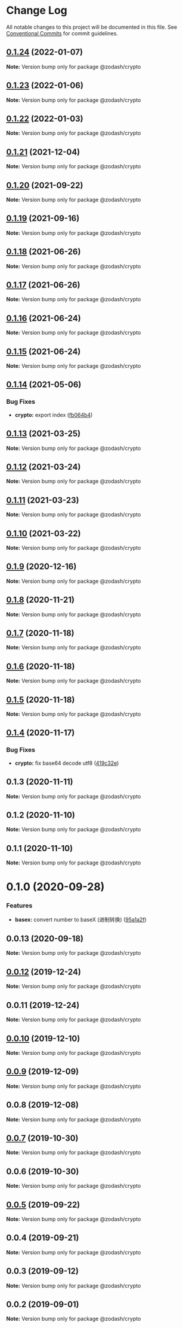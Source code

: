# Change Log

All notable changes to this project will be documented in this file.
See [Conventional Commits](https://conventionalcommits.org) for commit guidelines.

## [0.1.24](https://github.com/zcorky/zodash/compare/@zodash/crypto@0.1.23...@zodash/crypto@0.1.24) (2022-01-07)

**Note:** Version bump only for package @zodash/crypto





## [0.1.23](https://github.com/zcorky/zodash/compare/@zodash/crypto@0.1.22...@zodash/crypto@0.1.23) (2022-01-06)

**Note:** Version bump only for package @zodash/crypto





## [0.1.22](https://github.com/zcorky/zodash/compare/@zodash/crypto@0.1.21...@zodash/crypto@0.1.22) (2022-01-03)

**Note:** Version bump only for package @zodash/crypto





## [0.1.21](https://github.com/zcorky/zodash/compare/@zodash/crypto@0.1.20...@zodash/crypto@0.1.21) (2021-12-04)

**Note:** Version bump only for package @zodash/crypto





## [0.1.20](https://github.com/zcorky/zodash/compare/@zodash/crypto@0.1.19...@zodash/crypto@0.1.20) (2021-09-22)

**Note:** Version bump only for package @zodash/crypto





## [0.1.19](https://github.com/zcorky/zodash/compare/@zodash/crypto@0.1.18...@zodash/crypto@0.1.19) (2021-09-16)

**Note:** Version bump only for package @zodash/crypto





## [0.1.18](https://github.com/zcorky/zodash/compare/@zodash/crypto@0.1.17...@zodash/crypto@0.1.18) (2021-06-26)

**Note:** Version bump only for package @zodash/crypto





## [0.1.17](https://github.com/zcorky/zodash/compare/@zodash/crypto@0.1.16...@zodash/crypto@0.1.17) (2021-06-26)

**Note:** Version bump only for package @zodash/crypto





## [0.1.16](https://github.com/zcorky/zodash/compare/@zodash/crypto@0.1.15...@zodash/crypto@0.1.16) (2021-06-24)

**Note:** Version bump only for package @zodash/crypto





## [0.1.15](https://github.com/zcorky/zodash/compare/@zodash/crypto@0.1.14...@zodash/crypto@0.1.15) (2021-06-24)

**Note:** Version bump only for package @zodash/crypto





## [0.1.14](https://github.com/zcorky/zodash/compare/@zodash/crypto@0.1.13...@zodash/crypto@0.1.14) (2021-05-06)


### Bug Fixes

* **crypto:** export index ([fb064b4](https://github.com/zcorky/zodash/commit/fb064b42887a1242ae2b75ac2e7c7e69c60e8e5a))





## [0.1.13](https://github.com/zcorky/zodash/compare/@zodash/crypto@0.1.12...@zodash/crypto@0.1.13) (2021-03-25)

**Note:** Version bump only for package @zodash/crypto





## [0.1.12](https://github.com/zcorky/zodash/compare/@zodash/crypto@0.1.11...@zodash/crypto@0.1.12) (2021-03-24)

**Note:** Version bump only for package @zodash/crypto





## [0.1.11](https://github.com/zcorky/zodash/compare/@zodash/crypto@0.1.10...@zodash/crypto@0.1.11) (2021-03-23)

**Note:** Version bump only for package @zodash/crypto





## [0.1.10](https://github.com/zcorky/zodash/compare/@zodash/crypto@0.1.9...@zodash/crypto@0.1.10) (2021-03-22)

**Note:** Version bump only for package @zodash/crypto





## [0.1.9](https://github.com/zcorky/zodash/compare/@zodash/crypto@0.1.8...@zodash/crypto@0.1.9) (2020-12-16)

**Note:** Version bump only for package @zodash/crypto





## [0.1.8](https://github.com/zcorky/zodash/compare/@zodash/crypto@0.1.7...@zodash/crypto@0.1.8) (2020-11-21)

**Note:** Version bump only for package @zodash/crypto





## [0.1.7](https://github.com/zcorky/zodash/compare/@zodash/crypto@0.1.6...@zodash/crypto@0.1.7) (2020-11-18)

**Note:** Version bump only for package @zodash/crypto





## [0.1.6](https://github.com/zcorky/zodash/compare/@zodash/crypto@0.1.5...@zodash/crypto@0.1.6) (2020-11-18)

**Note:** Version bump only for package @zodash/crypto





## [0.1.5](https://github.com/zcorky/zodash/compare/@zodash/crypto@0.1.4...@zodash/crypto@0.1.5) (2020-11-18)

**Note:** Version bump only for package @zodash/crypto





## [0.1.4](https://github.com/zcorky/zodash/compare/@zodash/crypto@0.1.3...@zodash/crypto@0.1.4) (2020-11-17)


### Bug Fixes

* **crypto:** fix base64 decode utf8 ([419c32e](https://github.com/zcorky/zodash/commit/419c32e1f4cc7822d2b080afbbda45a4c2504aec))





## 0.1.3 (2020-11-11)

**Note:** Version bump only for package @zodash/crypto





## 0.1.2 (2020-11-10)

**Note:** Version bump only for package @zodash/crypto





## 0.1.1 (2020-11-10)

**Note:** Version bump only for package @zodash/crypto





# 0.1.0 (2020-09-28)


### Features

* **basex:** convert number to baseX (进制转换) ([95a1a2f](https://github.com/zcorky/zodash/commit/95a1a2f361d73de5caa3b8e297c1643e97e40983))





## 0.0.13 (2020-09-18)

**Note:** Version bump only for package @zodash/crypto





## [0.0.12](https://github.com/zcorky/zodash/compare/@zodash/crypto@0.0.11...@zodash/crypto@0.0.12) (2019-12-24)

**Note:** Version bump only for package @zodash/crypto





## 0.0.11 (2019-12-24)

**Note:** Version bump only for package @zodash/crypto





## [0.0.10](https://github.com/zcorky/zodash/compare/@zodash/crypto@0.0.9...@zodash/crypto@0.0.10) (2019-12-10)

**Note:** Version bump only for package @zodash/crypto





## [0.0.9](https://github.com/zcorky/zodash/compare/@zodash/crypto@0.0.8...@zodash/crypto@0.0.9) (2019-12-09)

**Note:** Version bump only for package @zodash/crypto





## 0.0.8 (2019-12-08)

**Note:** Version bump only for package @zodash/crypto





## [0.0.7](https://github.com/zcorky/zodash/compare/@zodash/crypto@0.0.6...@zodash/crypto@0.0.7) (2019-10-30)

**Note:** Version bump only for package @zodash/crypto





## 0.0.6 (2019-10-30)

**Note:** Version bump only for package @zodash/crypto





## [0.0.5](https://github.com/zcorky/zodash/compare/@zodash/crypto@0.0.4...@zodash/crypto@0.0.5) (2019-09-22)

**Note:** Version bump only for package @zodash/crypto





## 0.0.4 (2019-09-21)

**Note:** Version bump only for package @zodash/crypto





## 0.0.3 (2019-09-12)

**Note:** Version bump only for package @zodash/crypto





## 0.0.2 (2019-09-01)

**Note:** Version bump only for package @zodash/crypto
